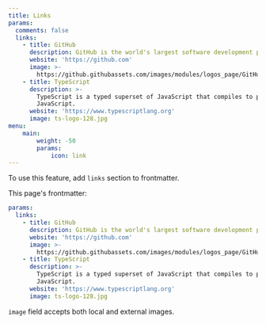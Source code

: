 ```yaml
---
title: Links
params:
  comments: false
  links:
    - title: GitHub
      description: GitHub is the world's largest software development platform.
      website: 'https://github.com'
      image: >-
        https://github.githubassets.com/images/modules/logos_page/GitHub-Mark.png
    - title: TypeScript
      description: >-
        TypeScript is a typed superset of JavaScript that compiles to plain
        JavaScript.
      website: 'https://www.typescriptlang.org'
      image: ts-logo-128.jpg
menu:
    main: 
        weight: -50
        params:
            icon: link
---
```


To use this feature, add `links` section to frontmatter.

This page's frontmatter:

```yaml
params:
  links:
    - title: GitHub
      description: GitHub is the world's largest software development platform.
      website: 'https://github.com'
      image: >-
        https://github.githubassets.com/images/modules/logos_page/GitHub-Mark.png
    - title: TypeScript
      description: >-
        TypeScript is a typed superset of JavaScript that compiles to plain
        JavaScript.
      website: 'https://www.typescriptlang.org'
      image: ts-logo-128.jpg
```

`image` field accepts both local and external images.
